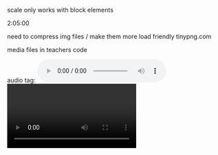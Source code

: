 

scale only works with block elements

2:05:00

need to compress img files / make them more load friendly
tinypng.com

media files in teachers code

audio tag:
<audio autoplay src="" controls></audio>
<video preload="auto" controls loop mute autoplay width="" src="" ></video>